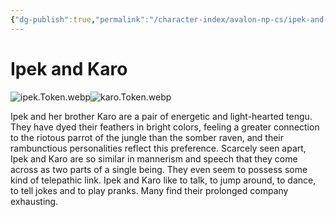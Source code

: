 ```yaml
---
{"dg-publish":true,"permalink":"/character-index/avalon-np-cs/ipek-and-karo/","title":"Ipek and Karo","tags":["JournalEntryPage"]}
---
```


# Ipek and Karo
![ipek.Token.webp](/img/user/Voidbound%20token%20images/ipek.Token.webp)![karo.Token.webp](/img/user/Voidbound%20token%20images/karo.Token.webp)

Ipek and her brother Karo are a pair of energetic and light-hearted tengu. They have dyed their feathers in bright colors, feeling a greater connection to the riotous parrot of the jungle than the somber raven, and their rambunctious personalities reflect this preference. Scarcely seen apart, Ipek and Karo are so similar in mannerism and speech that they come across as two parts of a single being. They even seem to possess some kind of telepathic link. Ipek and Karo like to talk, to jump around, to dance, to tell jokes and to play pranks. Many find their prolonged company exhausting.